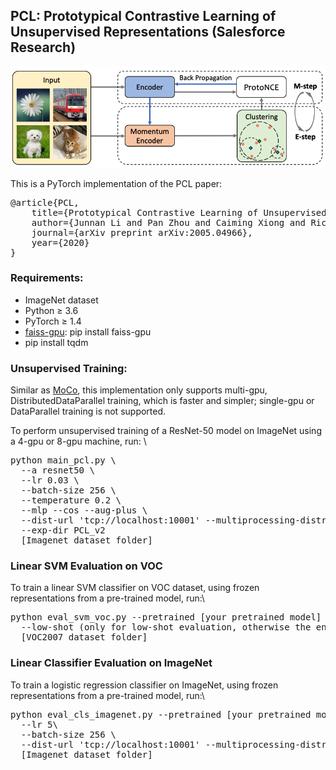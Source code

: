 ## PCL: Prototypical Contrastive Learning of Unsupervised Representations (Salesforce Research)
<img src="./img/PCL_framework.png" width="600">

This is a PyTorch implementation of the PCL paper:
<pre>
@article{PCL,
	title={Prototypical Contrastive Learning of Unsupervised Representations},
	author={Junnan Li and Pan Zhou and Caiming Xiong and Richard Socher and Steven C.H. Hoi},
	journal={arXiv preprint arXiv:2005.04966},
	year={2020}
}</pre>

### Requirements:
* ImageNet dataset
* Python ≥ 3.6
* PyTorch ≥ 1.4
* <a href="https://github.com/facebookresearch/faiss">faiss-gpu</a>: pip install faiss-gpu
* pip install tqdm

### Unsupervised Training:
Similar as <a href="https://github.com/facebookresearch/moco">MoCo</a>, this implementation only supports multi-gpu, DistributedDataParallel training, which is faster and simpler; single-gpu or DataParallel training is not supported.

To perform unsupervised training of a ResNet-50 model on ImageNet using a 4-gpu or 8-gpu machine, run: \
<pre>python main_pcl.py \ 
  --a resnet50 \ 
  --lr 0.03 \
  --batch-size 256 \
  --temperature 0.2 \
  --mlp --cos --aug-plus \	
  --dist-url 'tcp://localhost:10001' --multiprocessing-distributed --world-size 1 --rank 0 \
  --exp-dir PCL_v2
  [Imagenet dataset folder]
</pre>

### Linear SVM Evaluation on VOC
To train a linear SVM classifier on VOC dataset, using frozen representations from a pre-trained model, run:\
<pre>python eval_svm_voc.py --pretrained [your pretrained model] \
  --low-shot (only for low-shot evaluation, otherwise the entire dataset is used)
  [VOC2007 dataset folder]
</pre>

### Linear Classifier Evaluation on ImageNet
To train a logistic regression classifier on ImageNet, using frozen representations from a pre-trained model, run:\
<pre>python eval_cls_imagenet.py --pretrained [your pretrained model] \
  --lr 5\
  --batch-size 256 \
  --dist-url 'tcp://localhost:10001' --multiprocessing-distributed --world-size 1 --rank 0 \
  [Imagenet dataset folder]
</pre>

